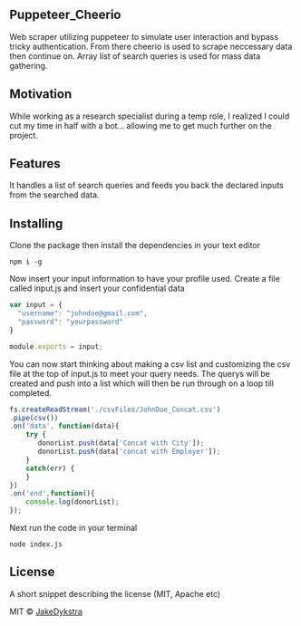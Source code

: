 ## Puppeteer_Cheerio
Web scraper utilizing puppeteer to simulate user interaction and bypass tricky authentication. From there cheerio is used to scrape neccessary data then continue on. Array list of search queries is used for mass data gathering.

## Motivation
While working as a research specialist during a temp role, I realized I could cut my time in half with a bot... allowing me to get much further on the project. 

## Features
It handles a list of search queries and feeds you back the declared inputs from the searched data.

## Installing

Clone the package then install the dependencies in your text editor

```
npm i -g
```

Now insert your input information to have your profile used. Create a file called input.js and insert your confidential data

```javascript
var input = {
  "username": "johndoe@gmail.com",
  "password": "yourpassword"
}

module.exports = input;
```

You can now start thinking about making a csv list and customizing the csv file at the top of input.js to meet your query needs. The querys will be created and push into a list which will then be run through on a loop till completed. 

```javascript
fs.createReadStream('./csvFiles/JohnDoe_Concat.csv')
.pipe(csv())
.on('data', function(data){
    try {
       donorList.push(data['Concat with City']);
       donorList.push(data['concat with Employer']);
    }
    catch(err) {
    }
})
.on('end',function(){
    console.log(donorList);
});  
```

Next run the code in your terminal

```
node index.js
```


## License
A short snippet describing the license (MIT, Apache etc)

MIT © [JakeDykstra](https://github.com/JakeDykstra)

